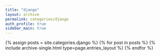 ```yaml
---
title: "django"
layout: archive
permalink: categories/django
auth_profile: true
sidebar_main: true
---
```


{% assign posts = site.categories.django %}
{% for post in posts %}
{% include archive-single.html type=page.entries_layout %}
{% endfor %}
